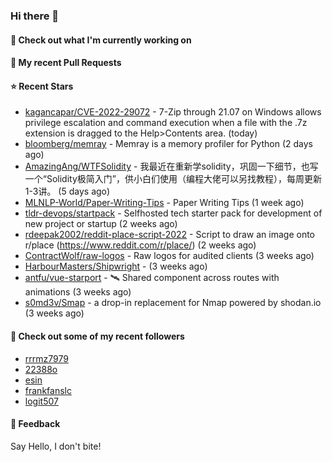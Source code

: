 ### Hi there 👋

#### 👷 Check out what I'm currently working on

#### 🔨 My recent Pull Requests


#### ⭐ Recent Stars

- [kagancapar/CVE-2022-29072](https://github.com/kagancapar/CVE-2022-29072) - 7-Zip through 21.07 on Windows allows privilege escalation and command execution when a file with the .7z extension is dragged to the Help&gt;Contents area. (today)
- [bloomberg/memray](https://github.com/bloomberg/memray) - Memray is a memory profiler for Python (2 days ago)
- [AmazingAng/WTFSolidity](https://github.com/AmazingAng/WTFSolidity) - 我最近在重新学solidity，巩固一下细节，也写一个“Solidity极简入门”，供小白们使用（编程大佬可以另找教程），每周更新1-3讲。 (5 days ago)
- [MLNLP-World/Paper-Writing-Tips](https://github.com/MLNLP-World/Paper-Writing-Tips) - Paper Writing Tips (1 week ago)
- [tldr-devops/startpack](https://github.com/tldr-devops/startpack) - Selfhosted tech starter pack for development of new project or startup (2 weeks ago)
- [rdeepak2002/reddit-place-script-2022](https://github.com/rdeepak2002/reddit-place-script-2022) - Script to draw an image onto r/place (https://www.reddit.com/r/place/) (2 weeks ago)
- [ContractWolf/raw-logos](https://github.com/ContractWolf/raw-logos) - Raw logos for audited clients (3 weeks ago)
- [HarbourMasters/Shipwright](https://github.com/HarbourMasters/Shipwright) -  (3 weeks ago)
- [antfu/vue-starport](https://github.com/antfu/vue-starport) - 🛰 Shared component across routes with animations (3 weeks ago)
- [s0md3v/Smap](https://github.com/s0md3v/Smap) - a drop-in replacement for Nmap powered by shodan.io (3 weeks ago)

#### 👯 Check out some of my recent followers

- [rrrmz7979](https://github.com/rrrmz7979)
- [22388o](https://github.com/22388o)
- [esin](https://github.com/esin)
- [frankfanslc](https://github.com/frankfanslc)
- [logit507](https://github.com/logit507)

#### 💬 Feedback

Say Hello, I don't bite!